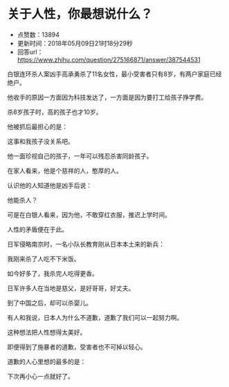 # 关于人性，你最想说什么？
- 点赞数：13894
- 更新时间：2018年05月09日21时18分29秒
- 回答url：https://www.zhihu.com/question/275166871/answer/387544531
<body>
 <p data-pid="N-qrJrXg">白银连环杀人案凶手高承勇杀了11名女性，最小受害者只有8岁，有两户家庭已经绝户。</p>
 <p data-pid="U3QpFE4z">他收手的原因一方面因为科技发达了，一方面是因为要打工给孩子挣学费。</p>
 <p data-pid="KdbXUkAU">杀8岁孩子时，高的孩子也才10岁。</p>
 <p data-pid="M7s51E6m">他被抓后最担心的是：</p>
 <p data-pid="TBhD1HFE">这事和我孩子没关系吧。</p>
 <p data-pid="U1eOMCka">他一面珍视自己的孩子，一年可以残忍杀害同龄孩子。</p>
 <p data-pid="3SVo_ccf">在家人看来，他是个慈祥的人，憨厚的人。</p>
 <p data-pid="N8IjkyXI">认识他的人知道他是凶手后说：</p>
 <p data-pid="KbCtCha3">他能杀人？</p>
 <p data-pid="78MbGRRJ">可是在白银人看来，因为他，不敢穿红衣服，推迟上学时间。</p>
 <p data-pid="gFEGMJcY">人性的矛盾便在于此。</p>
 <p data-pid="a8pNQB8K">日军侵略南京时，一名小队长教育刚从日本本土来的新兵：</p>
 <p data-pid="-i35U25M">我刚来杀了人吃不下米饭。</p>
 <p data-pid="nvD80ebq">如今好多了，我杀完人吃得更香。</p>
 <p data-pid="6qH8_Pnw">日军许多人在当地是慈父，是好哥哥，好丈夫。</p>
 <p data-pid="v6hEnKsw">到了中国之后，却可以杀婴儿。</p>
 <p data-pid="tiJKWcZp">有人和我说，日本人为什么不道歉，道歉了我们可以一起努力啊。</p>
 <p data-pid="aZ1DRbdk">这种想法把人性想得太美好。</p>
 <p data-pid="KzD3IRkd">即便得到了施暴者的道歉，受害者也不可掉以轻心。</p>
 <p data-pid="0A3QWrLl">道歉的人心里想的最多的是：</p>
 <p data-pid="zeWWWmhx">下次再小心一点就好了。</p>
</body>